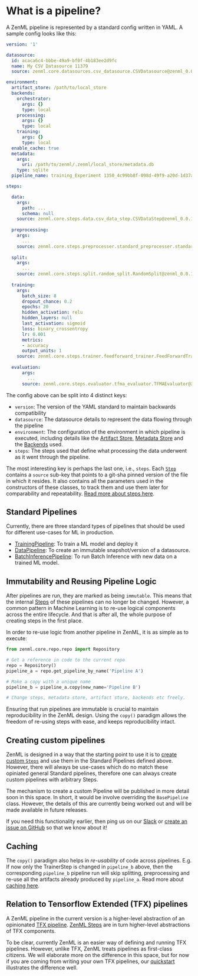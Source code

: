 # What is a pipeline?

A ZenML pipeline is represented by a standard config written in YAML. A sample config looks like this:

```yaml
version: '1'

datasource:
  id: acaca6c4-bbbe-49a9-bf0f-4b183ee2d9fc
  name: My CSV Datasource 11379
  source: zenml.core.datasources.csv_datasource.CSVDatasource@zenml_0.0.1rc2

environment:
  artifact_store: /path/to/local_store
  backends:
    orchestrator:
      args: {}
      type: local
    processing:
      args: {}
      type: local
    training:
      args: {}
      type: local
  enable_cache: true
  metadata:
    args:
      uri: /path/to/zenml/.zenml/local_store/metadata.db
    type: sqlite
  pipeline_name: training_Experiment 1350_4c99bb8f-098d-49f9-a20d-1d37aee67d6c

steps:

  data:
    args:
      path: ...
      schema: null
    source: zenml.core.steps.data.csv_data_step.CSVDataStep@zenml_0.0.1rc2
    
  preprocessing:
    args:
      ...
    source: zenml.core.steps.preprocesser.standard_preprocesser.standard_preprocesser.StandardPreprocesser@zenml_0.0.1rc2
  
  split:
    args:
      ...
    source: zenml.core.steps.split.random_split.RandomSplit@zenml_0.0.1rc2
  
  training:
    args:
      batch_size: 8
      dropout_chance: 0.2
      epochs: 20
      hidden_activation: relu
      hidden_layers: null
      last_activation: sigmoid
      loss: binary_crossentropy
      lr: 0.001
      metrics:
      - accuracy
      output_units: 1
    source: zenml.core.steps.trainer.feedforward_trainer.FeedForwardTrainer@zenml_0.0.1rc2
  
  evaluation:
      args:
        ...
      source: zenml.core.steps.evaluator.tfma_evaluator.TFMAEvaluator@zenml_0.0.1rc2


```

The config above can be split into 4 distinct keys:

* `version`: The version of the YAML standard to maintain backwards compatibility
* `datasource`: The datasource details to represent the data flowing through the pipeline
* `environment`: The configuration of the environment in which pipeline is executed, including  details like the [Artifact Store](../repository/artifact-store.md), [Metadata Store](../repository/metadata-store.md) and the [Backends](../backends/what-is-a-backend.md) used.
* `steps`: The steps used that define what processing the data underwent as it went through the pipeline.

The most interesting key is perhaps the last one, i.e., `steps`. Each [`Step`](../steps/what-is-a-step.md) contains a `source` sub-key that points to a git-sha pinned version of the file in which it resides. It also contains all the parameters used in the constructors of these classes, to track them and use them later for comparability and repeatability. [Read more about steps here](../steps/what-is-a-step.md).

## Standard Pipelines
Currently, there are three standard types of pipelines that should be used for different use-cases for ML in production.

* [TrainingPipeline](training-pipeline.md): To train a ML model and deploy it
* [DataPipeline](data.md): To create an immutable snapshot/version of a datasource.
* [BatchInferencePipeline](batch-inference.md): To run Batch Inference with new data on a trained ML model.

## Immutability and Reusing Pipeline Logic
After pipelines are run, they are marked as being `immutable`. This  means that the internal [Steps](../steps/what-is-a-step.md) of these pipelines can no longer be changed.
However, a common pattern in Machine Learning is to re-use logical components across the entire lifecycle. And that is after all, the whole purpose of creating steps in the 
first place.

In order to re-use logic from another pipeline in ZenML, it is as simple as to execute:
```python
from zenml.core.repo.repo import Repository

# Get a reference in code to the current repo
repo = Repository()
pipeline_a = repo.get_pipeline_by_name('Pipeline A')

# Make a copy with a unique name
pipeline_b = pipeline_a.copy(new_name='Pipeline B')

# Change steps, metadata store, artifact store, backends etc freely.
```
Ensuring that run pipelines are immutable is crucial to maintain reproducibility in the ZenML design. Using the `copy()` paradigm allows 
the freedom of re-using steps with ease, and keeps reproducibility intact.

## Creating custom pipelines
ZenML is designed in a way that the starting point to use it is to [create custom `Steps`](../steps/what-is-a-step.md) and use them in the Standard 
Pipelines defined above. However, there will always be use-cases which do no match these opiniated general Standard pipelines, therefore one can always 
create custom pipelines with arbitrary Steps.

The mechanism to create a custom Pipeline will be published in more detail soon in this space. In short, it would be involve overriding the `BasePipeline` class.
However, the details of this are currently being worked out and will be made available in future releases.

If you need this functionality earlier, then ping us on our [Slack](https://zenml.io/slack-invite) or [create an issue on GitHub](https://https://github.com/maiot-io/zenml) 
so that we know about it!

## Caching
The `copy()` paradigm also helps in *re-usability* of code across pipelines. E.g. If now only the TrainerStep is changed in `pipeline_b` above, 
then the corresponding `pipeline_b` pipeline run will skip splitting, preprocessing and re-use all the artifacts already produced by `pipeline_a`. 
Read more about [caching here](reusing-artifacts.md).


## Relation to Tensorflow Extended \(TFX\) pipelines

A ZenML pipeline in the current version is a higher-level abstraction of an opinionated [TFX pipeline](https://www.tensorflow.org/tfx). [ZenML Steps](../steps/what-is-a-step.md) are in turn higher-level abstractions of TFX components. 

To be clear, currently ZenML is an easier way of defining and running TFX pipelines. However, unlike TFX, ZenML treats pipelines as first-class citizens. We will elaborate more on the difference in this space, but for now if you are coming from writing your own TFX pipelines, our [quickstart](../getting-started/quickstart.md) illustrates the difference well.
